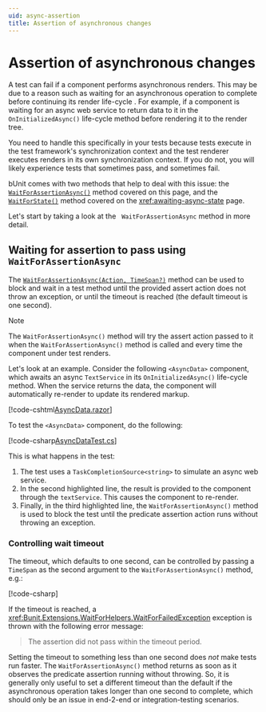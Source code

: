 ```yaml
---
uid: async-assertion
title: Assertion of asynchronous changes
---
```


# Assertion of asynchronous changes

A test can fail if a component performs asynchronous renders. This may be due to a reason such as waiting for an asynchronous operation to complete before continuing its render life-cycle . For example, if a component is waiting for an async web service to return data to it in the `OnInitializedAsync()` life-cycle method before rendering it to the render tree.

You need to handle this specifically in your tests because tests execute in the test framework's synchronization context and the test renderer executes renders in its own synchronization context. If you do not, you will likely experience tests that sometimes pass, and sometimes fail.

bUnit comes with two methods that help to deal with this issue: the [`WaitForAssertionAsync()`](xref:Bunit.RenderedFragmentWaitForHelperExtensions.WaitForAssertionAsync(Bunit.IRenderedFragment,Action,System.Nullable{TimeSpan})) method covered on this page, and the [`WaitForState()`](xref:Bunit.RenderedFragmentWaitForHelperExtensions.WaitForState(Bunit.IRenderedFragment,Func{System.Boolean},System.Nullable{TimeSpan})) method covered on the <xref:awaiting-async-state> page.

Let's start by taking a look at the ` WaitForAssertionAsync` method in more detail.

## Waiting for assertion to pass using `WaitForAssertionAsync`

The [`WaitForAssertionAsync(Action, TimeSpan?)`](xref:Bunit.RenderedFragmentWaitForHelperExtensions.WaitForAssertionAsync(Bunit.IRenderedFragment,Action,System.Nullable{TimeSpan})) method can be used to block and wait in a test method until the provided assert action does not throw an exception, or until the timeout is reached (the default timeout is one second).

> [!NOTE]
> The `WaitForAssertionAsync()` method will try the assert action passed to it when the `WaitForAssertionAsync()` method is called and every time the component under test renders.

Let's look at an example. Consider the following `<AsyncData>` component, which awaits an async `TextService` in its `OnInitializedAsync()` life-cycle method. When the service returns the data, the component will automatically re-render to update its rendered markup. 

[!code-cshtml[AsyncData.razor](../../../samples/components/AsyncData.razor)]

To test the `<AsyncData>` component, do the following:

[!code-csharp[AsyncDataTest.cs](../../../samples/tests/xunit/AsyncDataTest.cs?start=52&end=62&highlight=2,8,11)]

This is what happens in the test:

1. The test uses a `TaskCompletionSource<string>` to simulate an async web service.
2. In the second highlighted line, the result is provided to the component through the `textService`. This causes the component to re-render.
3. Finally, in the third highlighted line, the `WaitForAssertionAsync()` method is used to block the test until the predicate assertion action runs without throwing an exception.
 
### Controlling wait timeout

The timeout, which defaults to one second, can be controlled by passing a `TimeSpan` as the second argument to the `WaitForAssertionAsync()` method, e.g.:

[!code-csharp[](../../../samples/tests/xunit/AsyncDataTest.cs?start=63&end=63)]

If the timeout is reached, a <xref:Bunit.Extensions.WaitForHelpers.WaitForFailedException> exception is thrown with the following error message:

> The assertion did not pass within the timeout period.

Setting the timeout to something less than one second does _not_ make tests run faster. The `WaitForAssertionAsync()` method returns as soon as it observes the predicate assertion running without throwing. So, it is generally only useful to set a different timeout than the default if the asynchronous operation takes longer than one second to complete, which should only be an issue in end-2-end or integration-testing scenarios.
